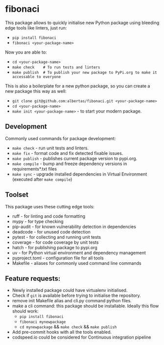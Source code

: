 # fibonaci
This package allows to quickly initialise new Python package using bleeding edge tools like linters, just run:
- `pip install fibonaci`
- `fibonaci <your-package-name>`

Now you are able to:
- `cd <your-package-name>`
- `make check    # To run tests and linters`
- `make publish  # To publish your new package to PyPi.org to make it accessable to everyone`

This is also a boilerplate for a new python package, so you can create a new package this way as well:
- `git clone git@github.com:albertas/fibonaci.git <your-package-name>`
- `cd <your-package-name>`
- `make init <your-package-name>` - to start your modern package.

## Development
Commonly used commands for package development:
- `make check` - run unit tests and linters.
- `make fix` - format code and fix detected fixable issues.
- `make publish` - publishes current package version to pypi.org.
- `make compile` - bump and freeze dependency versions in requirements*.txt files
- `make sync` - upgrade installed dependencies in Virtual Environment (executed after `make compile`)

## Toolset
This package uses these cutting edge tools:
- ruff - for linting and code formatting
- mypy - for type checking
- pip-audit - for known vulnerability detection in dependencies
- deadcode - for unused code detection
- pytest - for collecting and running unit tests
- coverage - for code coverage by unit tests
- hatch - for publishing package to pypi.org
- uv - for Python virtual environment and dependency management
- pyproject.toml - configuration file for all tools
- Makefile - aliases for commonly used command line commands

## Feature requests:
- Newly installed package could have virtualenv initialised.
- Check if `git` is available before trying to initialise the repository.
- remove init Makefile alias and cli.py command python files.
- make a cli command: this package should be installable. Ideally this flow should work:
  - `pip install fibonaci`
  - `fibonaci mynewpackage`
  - `cd mynewpackage` && `make check` && `make publish`
- Add pre-commit hooks with all the tools enabled.
- codspeed.io could be considered for Continuous integration pipeline
